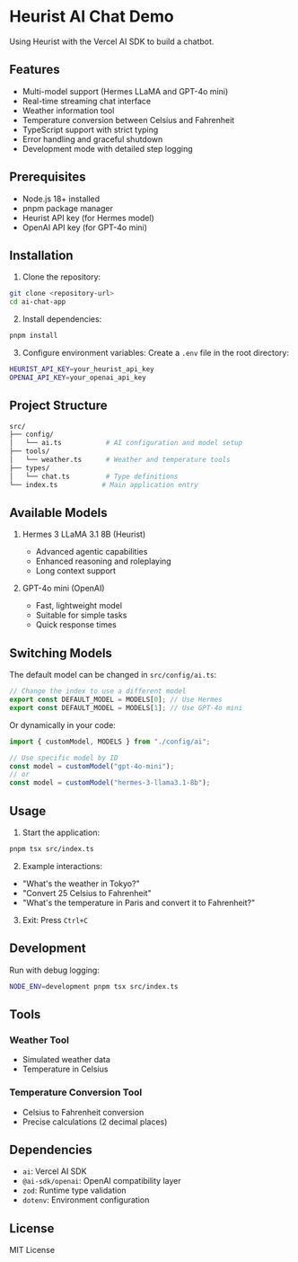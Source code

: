 # Heurist AI Chat Demo

Using Heurist with the Vercel AI SDK to build a chatbot.

## Features

- Multi-model support (Hermes LLaMA and GPT-4o mini)
- Real-time streaming chat interface
- Weather information tool
- Temperature conversion between Celsius and Fahrenheit
- TypeScript support with strict typing
- Error handling and graceful shutdown
- Development mode with detailed step logging

## Prerequisites

- Node.js 18+ installed
- pnpm package manager
- Heurist API key (for Hermes model)
- OpenAI API key (for GPT-4o mini)

## Installation

1. Clone the repository:

```bash
git clone <repository-url>
cd ai-chat-app
```

2. Install dependencies:

```bash
pnpm install
```

3. Configure environment variables:
   Create a `.env` file in the root directory:

```bash
HEURIST_API_KEY=your_heurist_api_key
OPENAI_API_KEY=your_openai_api_key
```

## Project Structure

```bash
src/
├── config/
│   └── ai.ts           # AI configuration and model setup
├── tools/
│   └── weather.ts      # Weather and temperature tools
├── types/
│   └── chat.ts         # Type definitions
└── index.ts           # Main application entry
```

## Available Models

1. Hermes 3 LLaMA 3.1 8B (Heurist)

   - Advanced agentic capabilities
   - Enhanced reasoning and roleplaying
   - Long context support

2. GPT-4o mini (OpenAI)
   - Fast, lightweight model
   - Suitable for simple tasks
   - Quick response times

## Switching Models

The default model can be changed in `src/config/ai.ts`:

```typescript
// Change the index to use a different model
export const DEFAULT_MODEL = MODELS[0]; // Use Hermes
export const DEFAULT_MODEL = MODELS[1]; // Use GPT-4o mini
```

Or dynamically in your code:

```typescript
import { customModel, MODELS } from "./config/ai";

// Use specific model by ID
const model = customModel("gpt-4o-mini");
// or
const model = customModel("hermes-3-llama3.1-8b");
```

## Usage

1. Start the application:

```bash
pnpm tsx src/index.ts
```

2. Example interactions:

- "What's the weather in Tokyo?"
- "Convert 25 Celsius to Fahrenheit"
- "What's the temperature in Paris and convert it to Fahrenheit?"

3. Exit: Press `Ctrl+C`

## Development

Run with debug logging:

```bash
NODE_ENV=development pnpm tsx src/index.ts
```

## Tools

### Weather Tool

- Simulated weather data
- Temperature in Celsius

### Temperature Conversion Tool

- Celsius to Fahrenheit conversion
- Precise calculations (2 decimal places)

## Dependencies

- `ai`: Vercel AI SDK
- `@ai-sdk/openai`: OpenAI compatibility layer
- `zod`: Runtime type validation
- `dotenv`: Environment configuration

## License

MIT License
